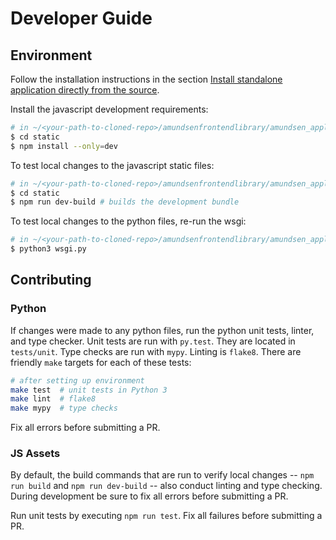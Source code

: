 # Developer Guide

## Environment
Follow the installation instructions in the section [Install standalone application directly from the source](https://github.com/lyft/amundsenfrontendlibrary#install-standalone-application-directly-from-the-spource).

Install the javascript development requirements:
```bash
# in ~/<your-path-to-cloned-repo>/amundsenfrontendlibrary/amundsen_application
$ cd static
$ npm install --only=dev
```

To test local changes to the javascript static files:
```bash
# in ~/<your-path-to-cloned-repo>/amundsenfrontendlibrary/amundsen_application
$ cd static
$ npm run dev-build # builds the development bundle
```

To test local changes to the python files, re-run the wsgi:
```bash
# in ~/<your-path-to-cloned-repo>/amundsenfrontendlibrary/amundsen_application
$ python3 wsgi.py
```

## Contributing

### Python

If changes were made to any python files, run the python unit tests, linter, and type checker. Unit tests are run with `py.test`. They are located in `tests/unit`. Type checks are run with `mypy`. Linting is `flake8`. There are friendly `make` targets for each of these tests:
```bash
# after setting up environment
make test  # unit tests in Python 3
make lint  # flake8
make mypy  # type checks
```
Fix all errors before submitting a PR.

### JS Assets
By default, the build commands that are run to verify local changes -- `npm run build` and `npm run dev-build` -- also conduct linting and type checking. During development be sure to fix all errors before submitting a PR.

Run unit tests by executing `npm run test`. Fix all failures before submitting a PR.
